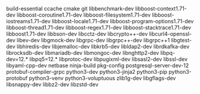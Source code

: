 build-essential
ccache
cmake
git
libbenchmark-dev
libboost-context1.71-dev
libboost-coroutine1.71-dev
libboost-filesystem1.71-dev
libboost-iostreams1.71-dev
libboost-locale1.71-dev
libboost-program-options1.71-dev
libboost-thread1.71-dev
libboost-regex1.71-dev
libboost-stacktrace1.71-dev
libboost1.71-dev
libbson-dev
libcctz-dev
libcrypto++-dev
libcurl4-openssl-dev
libev-dev
libgmock-dev
libgrpc-dev
libgrpc++-dev
libgrpc++1
libgtest-dev
libhiredis-dev
libjemalloc-dev
libkrb5-dev
libldap2-dev
librdkafka-dev
librocksdb-dev
libmariadb-dev
libmongoc-dev
libnghttp2-dev
libpq-dev=12.*
libpq5=12.*
libprotoc-dev
libpugixml-dev
libsasl2-dev
libssl-dev
libyaml-cpp-dev
netbase
ninja-build
pkg-config
postgresql-server-dev-12
protobuf-compiler-grpc
python3-dev
python3-jinja2
python3-pip
python3-protobuf
python3-venv
python3-voluptuous
zlib1g-dev
libgflags-dev
libsnappy-dev
libbz2-dev
libzstd-dev
